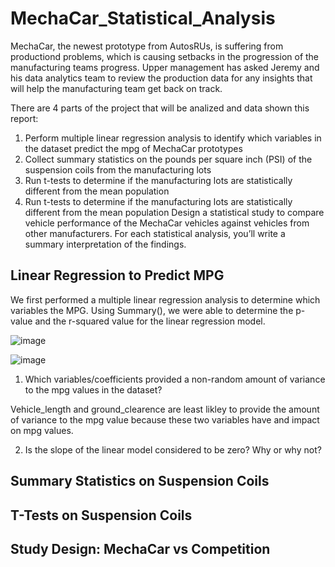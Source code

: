 # MechaCar_Statistical_Analysis

MechaCar, the newest prototype from AutosRUs, is suffering from productiond problems, which is causing setbacks in the progression of the manufacturing teams progress. Upper management has asked Jeremy and his data analytics team to review the production data for any insights that will help the manufacturing team get back on track.

There are 4 parts of the project that will be analized and data shown this report:

 1. Perform multiple linear regression analysis to identify which variables in the dataset predict the mpg of MechaCar prototypes
 2. Collect summary statistics on the pounds per square inch (PSI) of the suspension coils from the manufacturing lots
 3. Run t-tests to determine if the manufacturing lots are statistically different from the mean population
 4. Run t-tests to determine if the manufacturing lots are statistically different from the mean population
Design a statistical study to compare vehicle performance of the MechaCar vehicles against vehicles from other manufacturers. For each statistical analysis, you’ll write a summary interpretation of the findings.

## Linear Regression to Predict MPG

  We first performed a multiple linear regression analysis to determine which variables the MPG.  Using Summary(), we were able to determine the p-value and the r-squared value for the linear regression model.
  
![image](https://user-images.githubusercontent.com/94253815/158033587-6eec934f-a42c-4e64-b276-3b4dd51a3899.png)
  
![image](https://user-images.githubusercontent.com/94253815/158033735-28b59175-2130-4f95-9663-05e76c1cae53.png)

 1. Which variables/coefficients provided a non-random amount of variance to the mpg values in the dataset?
 
  Vehicle_length and ground_clearence are least likley to provide the amount of variance to the mpg value because these two variables have and impact on mpg values.

 2. Is the slope of the linear model considered to be zero? Why or why not?
 
 







## Summary Statistics on Suspension Coils


## T-Tests on Suspension Coils


## Study Design: MechaCar vs Competition
